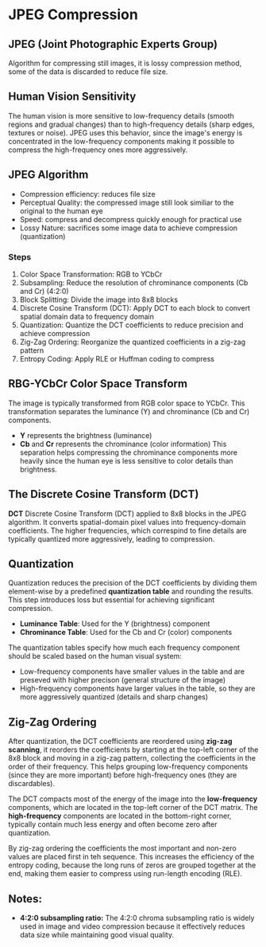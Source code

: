 # JPEG Compression

## JPEG (Joint Photographic Experts Group)
Algorithm for compressing still images, it is lossy compression method, some of the data is discarded to reduce file size.

## Human Vision Sensitivity
The human vision is more sensitive to low-frequency details (smooth regions and gradual changes) than to high-frequency details (sharp edges, textures or noise). JPEG uses this behavior, since the image's energy is concentrated in the low-frequency components making it possible to compress the high-frequency ones more aggressively.

## JPEG Algorithm
- Compression efficiency: reduces file size
- Perceptual Quality: the compressed image still look similiar to the original to the human eye
- Speed: compress and decompress quickly enough for practical use
- Lossy Nature: sacrifices some image data to achieve compression (quantization)

### Steps
1. Color Space Transformation: RGB to YCbCr
2. Subsampling: Reduce the resolution of chrominance components (Cb and Cr) (4:2:0)
3. Block Splitting: Divide the image into 8x8 blocks
4. Discrete Cosine Transform (DCT): Apply DCT to each block to convert spatial domain data to frequency domain
5. Quantization: Quantize the DCT coefficients to reduce precision and achieve compression
6. Zig-Zag Ordering: Reorganize the quantized coefficients in a zig-zag pattern
7. Entropy Coding: Apply RLE or Huffman coding to compress

## RBG-YCbCr Color Space Transform
The image is typically transformed from RGB color space to YCbCr. This transformation separates the luminance (Y) and chrominance (Cb and Cr) components.
- **Y** represents the brightness (luminance)
- **Cb** and **Cr** represents the chrominance (color information)
This separation helps compressing the chrominance components more heavily since the human eye is less sensitive to color details than brightness.

## The Discrete Cosine Transform (DCT)
**DCT** Discrete Cosine Transform (DCT) applied to 8x8 blocks in the JPEG algorithm. It converts spatial-domain pixel values into frequency-domain coefficients. The higher frequencies, which correspind to fine details are typically quantized more aggressively, leading to compression.

## Quantization
Quantization reduces the precision of the DCT coefficients by dividing them element-wise by a predefined **quantization table** and rounding the results. This step introduces loss but essential for achieving significant compression.

- **Luminance Table**: Used for the Y (brightness) component
- **Chrominance Table**: Used for the Cb and Cr (color) components

The quantization tables specify how much each frequency component should be scaled based on the human visual system:
- Low-frequency components have smaller values in the table and are preseved with higher precison (general structure of the image)
- High-frequency components have larger values in the table, so they are more aggressively quantized (details and sharp changes)

## Zig-Zag Ordering
After quantization, the DCT coefficients are reordered using **zig-zag scanning**, it reorders the coefficients by starting at the top-left corner of the 8x8 block and moving in a zig-zag pattern, collecting the coefficients in the order of their frequency. This helps grouping low-frequency components (since they are more important) before high-frequency ones (they are discardables).

The DCT compacts most of the energy of the image into the **low-frequency** components, which are located in the top-left corner of the DCT matrix. The **high-frequency** components are located in the bottom-right corner, typically contain much less energy and often become zero after quantization.

By zig-zag ordering the coefficients the most important and non-zero values are placed first in teh sequence. This increases the efficiency of the entropy coding, because the long runs of zeros are grouped together at the end, making them easier to compress using run-length encoding (RLE).

## Notes:
- **4:2:0 subsampling ratio:** The 4:2:0 chroma subsampling ratio is widely used in image and video compression because it effectively reduces data size while maintaining good visual quality.
